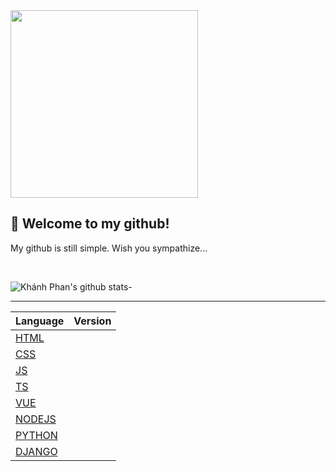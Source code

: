 <img  src="https://media.giphy.com/media/mTPjPA6SSXgTsnZ1Dh/giphy.gif" width="300" height="auto"/>

## 👋 Welcome to my github!

My github is still simple. Wish you sympathize...

<br>

![Khánh Phan's github stats](https://github-readme-stats.vercel.app/api?username=Khanhphan98&show_icons=true&theme=tokyonight)- 


---


| Language                                        | Version |
|-------------------------------------------------|---------|
| [HTML](https://github.com/Khanhphan98/HTML)     |         |
| [CSS](https://github.com/Khanhphan98/CSS)       |         |
| [JS](https://github.com/Khanhphan98/JS)         |         |
| [TS](https://github.com/Khanhphan98/TS)         |         |
| [VUE](https://github.com/Khanhphan98/VUE)       |         |
| [NODEJS](https://github.com/Khanhphan98/NODEJS) |         |
| [PYTHON](https://github.com/Khanhphan98/PTYHON) |         |
| [DJANGO](https://github.com/Khanhphan98/DJANGO) |         |
